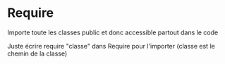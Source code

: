 # Require
Importe toute les classes public et donc accessible partout dans le code

Juste écrire require "classe" dans Require pour l'importer (classe est le chemin de la classe)
